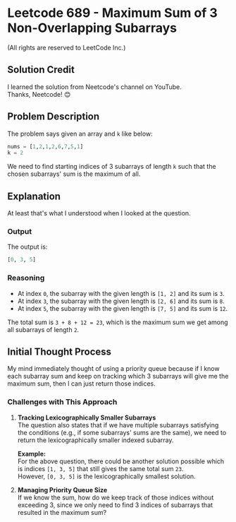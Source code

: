 
# Leetcode 689 - Maximum Sum of 3 Non-Overlapping Subarrays

(All rights are reserved to LeetCode Inc.)

## Solution Credit

I learned the solution from Neetcode's channel on YouTube.  
Thanks, Neetcode! 😊

## Problem Description

The problem says given an array and `k` like below:
```python
nums = [1,2,1,2,6,7,5,1]
k = 2
```

We need to find starting indices of 3 subarrays of length `k` such that the chosen subarrays' sum is the maximum of all.

## Explanation

At least that's what I understood when I looked at the question.

### Output
The output is:
```python
[0, 3, 5]
```

### Reasoning
- At index `0`, the subarray with the given length is `[1, 2]` and its sum is `3`.
- At index `3`, the subarray with the given length is `[2, 6]` and its sum is `8`.
- At index `5`, the subarray with the given length is `[7, 5]` and its sum is `12`.

The total sum is `3 + 8 + 12 = 23`, which is the maximum sum we get among all subarrays of length `2`.

## Initial Thought Process

My mind immediately thought of using a priority queue because if I know each subarray sum and keep on tracking which 3 subarrays will give me the maximum sum, then I can just return those indices.

### Challenges with This Approach
1. **Tracking Lexicographically Smaller Subarrays**  
   The question also states that if we have multiple subarrays satisfying the conditions (e.g., if some subarrays' sums are the same), we need to return the lexicographically smaller indexed subarray.

   **Example:**  
   For the above question, there could be another solution possible which is indices `[1, 3, 5]` that still gives the same total sum `23`.  
   However, `[0, 3, 5]` is the lexicographically smallest solution.

2. **Managing Priority Queue Size**  
   If we know the sum, how do we keep track of those indices without exceeding 3, since we only need to find 3 indices of subarrays that resulted in the maximum sum?


